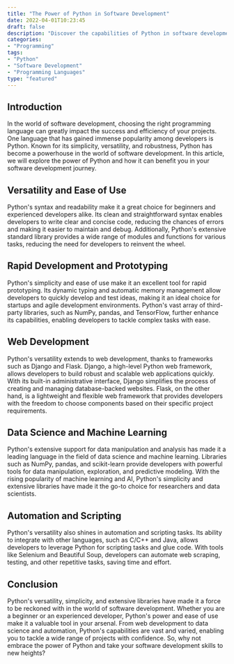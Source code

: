 ```yaml
--- 
title: "The Power of Python in Software Development"
date: 2022-04-01T10:23:45
draft: false
description: "Discover the capabilities of Python in software development and how it can benefit you."
categories: 
- "Programming"
tags: 
- "Python"
- "Software Development"
- "Programming Languages"
type: "featured"
--- 
```


## Introduction

In the world of software development, choosing the right programming language can greatly impact the success and efficiency of your projects. One language that has gained immense popularity among developers is Python. Known for its simplicity, versatility, and robustness, Python has become a powerhouse in the world of software development. In this article, we will explore the power of Python and how it can benefit you in your software development journey.

## Versatility and Ease of Use

Python's syntax and readability make it a great choice for beginners and experienced developers alike. Its clean and straightforward syntax enables developers to write clear and concise code, reducing the chances of errors and making it easier to maintain and debug. Additionally, Python's extensive standard library provides a wide range of modules and functions for various tasks, reducing the need for developers to reinvent the wheel.

## Rapid Development and Prototyping

Python's simplicity and ease of use make it an excellent tool for rapid prototyping. Its dynamic typing and automatic memory management allow developers to quickly develop and test ideas, making it an ideal choice for startups and agile development environments. Python's vast array of third-party libraries, such as NumPy, pandas, and TensorFlow, further enhance its capabilities, enabling developers to tackle complex tasks with ease.

## Web Development

Python's versatility extends to web development, thanks to frameworks such as Django and Flask. Django, a high-level Python web framework, allows developers to build robust and scalable web applications quickly. With its built-in administrative interface, Django simplifies the process of creating and managing database-backed websites. Flask, on the other hand, is a lightweight and flexible web framework that provides developers with the freedom to choose components based on their specific project requirements.

## Data Science and Machine Learning

Python's extensive support for data manipulation and analysis has made it a leading language in the field of data science and machine learning. Libraries such as NumPy, pandas, and scikit-learn provide developers with powerful tools for data manipulation, exploration, and predictive modeling. With the rising popularity of machine learning and AI, Python's simplicity and extensive libraries have made it the go-to choice for researchers and data scientists.

## Automation and Scripting

Python's versatility also shines in automation and scripting tasks. Its ability to integrate with other languages, such as C/C++ and Java, allows developers to leverage Python for scripting tasks and glue code. With tools like Selenium and Beautiful Soup, developers can automate web scraping, testing, and other repetitive tasks, saving time and effort.

## Conclusion

Python's versatility, simplicity, and extensive libraries have made it a force to be reckoned with in the world of software development. Whether you are a beginner or an experienced developer, Python's power and ease of use make it a valuable tool in your arsenal. From web development to data science and automation, Python's capabilities are vast and varied, enabling you to tackle a wide range of projects with confidence. So, why not embrace the power of Python and take your software development skills to new heights?
